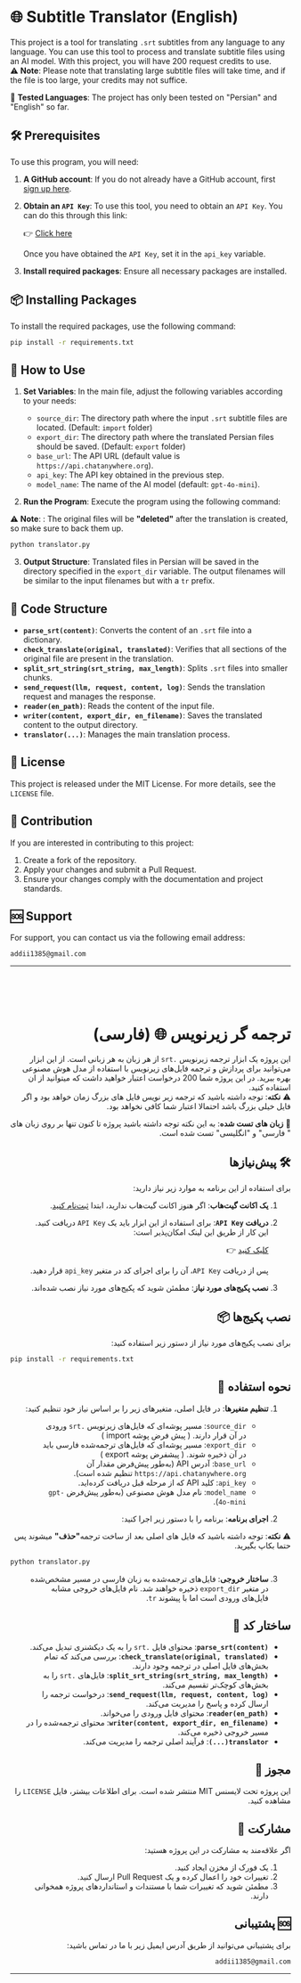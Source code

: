 <br>

# 🌐 Subtitle Translator (English)

This project is a tool for translating `.srt` subtitles from any language to any language. You can use this tool to process and translate subtitle files using an AI model. With this project, you will have 200 request credits to use. <br>
⚠️ **Note**: Please note that translating large subtitle files will take time, and if the file is too large, your credits may not suffice.

🔎 **Tested Languages**: The project has only been tested on "Persian" and "English" so far.

## 🛠 Prerequisites

To use this program, you will need:

1. **A GitHub account**: If you do not already have a GitHub account, first [sign up here](https://github.com).
2. **Obtain an `API Key`**: To use this tool, you need to obtain an `API Key`. You can do this through this link:

    👉 [Click here](https://api.chatanywhere.org/v1/oauth/free/render)

   Once you have obtained the `API Key`, set it in the `api_key` variable.

3. **Install required packages**: Ensure all necessary packages are installed.

## 📦 Installing Packages

To install the required packages, use the following command:

<div dir='ltr'>

```bash
pip install -r requirements.txt
```
</div>

## 🚀 How to Use

1. **Set Variables**:
   In the main file, adjust the following variables according to your needs:

   - `source_dir`: The directory path where the input `.srt` subtitle files are located. (Default: `import` folder)
   - `export_dir`: The directory path where the translated Persian files should be saved. (Default: `export` folder)
   - `base_url`: The API URL (default value is `https://api.chatanywhere.org`).
   - `api_key`: The API key obtained in the previous step.
   - `model_name`: The name of the AI model (default: `gpt-4o-mini`).

2. **Run the Program**:
   Execute the program using the following command:

️⚠️ **Note**: : The original files will be <b>"deleted"</b> after the translation is created, so make sure to back them up.
<div dir='ltr'>

```bash
python translator.py
```
</div>

3. **Output Structure**:
   Translated files in Persian will be saved in the directory specified in the `export_dir` variable. The output filenames will be similar to the input filenames but with a `tr` prefix.

## 🧩 Code Structure

- **`parse_srt(content)`**: Converts the content of an `.srt` file into a dictionary.
- **`check_translate(original, translated)`**: Verifies that all sections of the original file are present in the translation.
- **`split_srt_string(srt_string, max_length)`**: Splits `.srt` files into smaller chunks.
- **`send_request(llm, request, content, log)`**: Sends the translation request and manages the response.
- **`reader(en_path)`**: Reads the content of the input file.
- **`writer(content, export_dir, en_filename)`**: Saves the translated content to the output directory.
- **`translator(...)`**: Manages the main translation process.

## 📜 License

This project is released under the MIT License. For more details, see the `LICENSE` file.

## 🤝 Contribution

If you are interested in contributing to this project:

1. Create a fork of the repository.
2. Apply your changes and submit a Pull Request.
3. Ensure your changes comply with the documentation and project standards.

## 🆘 Support

For support, you can contact us via the following email address:

```
addii1385@gmail.com
```
<hr>
<br>
<br>


<div dir="rtl">
<br>

#  ترجمه گر زیرنویس  🌐  (فارسی)

این پروژه یک ابزار ترجمه زیرنویس `.srt` از هر زبان به هر زبانی است. از این ابزار می‌توانید برای پردازش و ترجمه فایل‌های زیرنویس با استفاده از مدل هوش مصنوعی بهره ببرید. در این پروژه شما  200 درخواست اعتبار خواهید داشت که میتوانید از ان استفاده کنید. <br>
⚠️ **نکته**:
توجه داشته باشید که ترجمه زیر نویس فایل های بزرگ زمان خواهد بود و اگر فایل خیلی بزرگ باشد احتمالا اعتبار شما کافی نخواهد بود.

🔎 **زبان های تست شده**: به این نکته توجه داشته باشید پروژه تا کنون تنها بر روی زبان های " فارسی" و "انگلیسی" تست شده است.

## 🛠 پیش‌نیازها

برای استفاده از این برنامه به موارد زیر نیاز دارید:

1. **یک اکانت گیت‌هاب**: اگر هنوز اکانت گیت‌هاب ندارید، ابتدا [ثبت‌نام کنید](https://github.com).
2. **دریافت `API Key`**: برای استفاده از این ابزار باید یک `API Key` دریافت کنید. این کار از طریق این لینک امکان‌پذیر است:


    [کلیک کنید](https://api.chatanywhere.org/v1/oauth/free/render) 👉


   پس از دریافت `API Key`، آن را برای اجرای کد در متغیر `api_key` قرار دهید.

3. **نصب پکیج‌های مورد نیاز**: مطمئن شوید که پکیج‌های مورد نیاز نصب شده‌اند.

## نصب پکیج‌ها 📦

برای نصب پکیج‌های مورد نیاز از دستور زیر استفاده کنید:

<div dir='ltr'>

```bash
pip install -r requirements.txt
```
</div>

## نحوه استفاده 🚀

1. **تنظیم متغیرها**:
   در فایل اصلی، متغیرهای زیر را بر اساس نیاز خود تنظیم کنید:

   - `source_dir`: مسیر پوشه‌ای که فایل‌های زیرنویس `.srt` ورودی در آن قرار دارند. ( پیش فرض پوشه import )
   - `export_dir`: مسیر پوشه‌ای که فایل‌های ترجمه‌شده فارسی باید در آن ذخیره شوند. ( پیشفرض پوشه export )
   - `base_url`: آدرس API (به‌طور پیش‌فرض مقدار آن `https://api.chatanywhere.org` تنظیم شده است).
   - `api_key`: کلید API که از مرحله قبل دریافت کرده‌اید.
   - `model_name`: نام مدل هوش مصنوعی (به‌طور پیش‌فرض `gpt-4o-mini`).

2. **اجرای برنامه**:
   برنامه را با دستور زیر اجرا کنید:

⚠️ **نکته**:
توجه داشته باشید که فایل های اصلی بعد از ساخت ترجمه<b>"حذف"</b>
میشوند پس حتما بکاپ بگیرید.
<div dir='ltr'>

```bash
python translator.py
```
</div>


3. **ساختار خروجی**:
   فایل‌های ترجمه‌شده به زبان فارسی در مسیر مشخص‌شده در متغیر `export_dir` ذخیره خواهند شد. نام فایل‌های خروجی مشابه فایل‌های ورودی است اما با پیشوند `tr`.

## ساختار کد 🧩

- **`parse_srt(content)`**: محتوای فایل `.srt` را به یک دیکشنری تبدیل می‌کند.
- **`check_translate(original, translated)`**: بررسی می‌کند که تمام بخش‌های فایل اصلی در ترجمه وجود دارند.
- **`split_srt_string(srt_string, max_length)`**: فایل‌های `.srt` را به بخش‌های کوچک‌تر تقسیم می‌کند.
- **`send_request(llm, request, content, log)`**: درخواست ترجمه را ارسال کرده و پاسخ را مدیریت می‌کند.
- **`reader(en_path)`**: محتوای فایل ورودی را می‌خواند.
- **`writer(content, export_dir, en_filename)`**: محتوای ترجمه‌شده را در مسیر خروجی ذخیره می‌کند.
- **`translator(...)`**: فرآیند اصلی ترجمه را مدیریت می‌کند.

## مجوز 📜

این پروژه تحت لایسنس MIT منتشر شده است. برای اطلاعات بیشتر، فایل `LICENSE` را مشاهده کنید.

## مشارکت 🤝

اگر علاقه‌مند به مشارکت در این پروژه هستید:

1. یک فورک از مخزن ایجاد کنید.
2. تغییرات خود را اعمال کرده و یک Pull Request ارسال کنید.
3. مطمئن شوید که تغییرات شما با مستندات و استانداردهای پروژه همخوانی دارند.

## 🆘 پشتیبانی

برای پشتیبانی می‌توانید از طریق آدرس ایمیل زیر با ما در تماس باشید:

```
addii1385@gmail.com
```

<hr>
